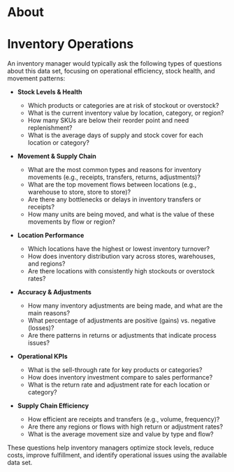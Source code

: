 # About


# Inventory Operations
An inventory manager would typically ask the following types of questions about this data set, focusing on operational efficiency, stock health, and movement patterns:

- **Stock Levels & Health**
  - Which products or categories are at risk of stockout or overstock?
  - What is the current inventory value by location, category, or region?
  - How many SKUs are below their reorder point and need replenishment?
  - What is the average days of supply and stock cover for each location or category?

- **Movement & Supply Chain**
  - What are the most common types and reasons for inventory movements (e.g., receipts, transfers, returns, adjustments)?
  - What are the top movement flows between locations (e.g., warehouse to store, store to store)?
  - Are there any bottlenecks or delays in inventory transfers or receipts?
  - How many units are being moved, and what is the value of these movements by flow or region?

- **Location Performance**
  - Which locations have the highest or lowest inventory turnover?
  - How does inventory distribution vary across stores, warehouses, and regions?
  - Are there locations with consistently high stockouts or overstock rates?

- **Accuracy & Adjustments**
  - How many inventory adjustments are being made, and what are the main reasons?
  - What percentage of adjustments are positive (gains) vs. negative (losses)?
  - Are there patterns in returns or adjustments that indicate process issues?

- **Operational KPIs**
  - What is the sell-through rate for key products or categories?
  - How does inventory investment compare to sales performance?
  - What is the return rate and adjustment rate for each location or category?

- **Supply Chain Efficiency**
  - How efficient are receipts and transfers (e.g., volume, frequency)?
  - Are there any regions or flows with high return or adjustment rates?
  - What is the average movement size and value by type and flow?

These questions help inventory managers optimize stock levels, reduce costs, improve fulfillment, and identify operational issues using the available data set.